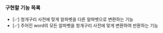 ### 구현할 기능 목록
+ [✅] 청개구리 사전에 맞게 알파벳을 다른 알파벳으로 변환하는 기능
+ [✅] 주어진 word의 모든 알파벳을 청개구리 사전에 맞게 변환하여 반환하는 기능
